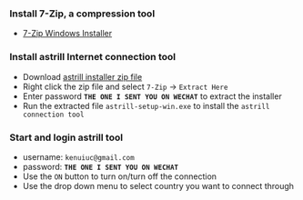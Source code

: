 ### Install 7-Zip, a compression tool
- [7-Zip Windows Installer](https://www.7-zip.org/a/7z2301-x64.exe)

### Install astrill Internet connection tool
- Download [astrill installer zip file](https://sg-public-ken.s3.ap-southeast-1.amazonaws.com/astrill-setup-win.zip?response-content-disposition=inline&X-Amz-Security-Token=IQoJb3JpZ2luX2VjECwaCXVzLWVhc3QtMSJHMEUCIFKCi7ogUSbQUCEIznUbyZITWbsrd%2FY7z%2Fs8ELETGq8UAiEAk5sCesGAgbJRad3JZaXuCqG1z1CKxhri4b7heneN8QsqhAMI5P%2F%2F%2F%2F%2F%2F%2F%2F%2F%2FARADGgw3OTAwMTM0MzcwNzgiDFEq0WW3bno%2BmMkYDirYAhalDGmX%2Bm1WuF0YDSpWOPFzIjSO1FXHDFqA8SO5z5k1AdMT7y5IMzyg9H0UqzyNkx%2Fpb03D4MW4Zywc2L2OiehuA%2BBZMbpiUaF1HqPUfSevNFPCHkez2gj9RTSJcZckbb32rsz5itqxS0wuNUmyXGfWhwGvHKmLKTDk5v0qiboSZW55lOW3ptJmgU8DpmsWxgb2%2FRbVJAErGZeCMnZWDIIwI73tudnEkXPmOU%2FHjcocgF0JWKlTUrLK1nYB5Jcq1yBuGlGVaFNlG%2B9ZDsqGgm6BouMCygwJGy7vqRvFE%2BH4UFAwGgba%2FVJTFXv0F5QQoW48NqJbxsvi%2BCnqJF2%2FRg7bMAQq9zViU6QgW0n8czNs8Xf6Ke01SDNH0HGWaFLIh2IRY4G509MO9ahTqOutkxgTW9FwQRlrTGRc4%2Ba%2FlQ6T8LguAB%2FLAK%2Bijr6w08Ni6TiRf4fmpvD7MNTOkKcGOrMCtxsAA9fu9Rq74lge%2B4D5AnjDKIRxL36JEMvFNPePH4BBd2V7MuIZFsQ16QLq1e2J5Vc%2BD8FwX8H0PF3hikamIs9nqvpH8TIQOUTz5hC9SVZfq33Hbm%2F7Y7mEuLysIc0Ad7MURmd30yvoFh2gJh%2BiehGWN2SkH%2FdLVMn9SODX5uvOp3twldsmQ0GaMjMVfC4GHD9NjlqP6QWL5a3hJFLY3KkVjo%2FmfCVldhtOyUCroWtz8wsl3Yvgw5BqaghAYhl1VO8bscTTnXl7PnfrvaNkd5OGMVM%2BAWTQ1kioAttoR3YMuguPMhXXDh%2BKyaH8UDR1hOQ2APIXQWVXp2oVLEgQDg6TLBFdc8Det0UzAqpaNzFpt5xBiYIML5R6QmSvtrEm0fKksS4yx9CxRXtdYCYmOJTtbQ%3D%3D&X-Amz-Algorithm=AWS4-HMAC-SHA256&X-Amz-Date=20230822T031402Z&X-Amz-SignedHeaders=host&X-Amz-Expires=43200&X-Amz-Credential=ASIA3P4DYMSLCM4H63DR%2F20230822%2Fap-southeast-1%2Fs3%2Faws4_request&X-Amz-Signature=e7dbbd84c1aa5b671259f8a99cef63117c015ce70cf130677256c2f5cac6e1a9)
- Right click the zip file and select `7-Zip` -> `Extract Here`
- Enter password **`THE ONE I SENT YOU ON WECHAT`** to extract the installer
- Run the extracted file `astrill-setup-win.exe` to install the `astrill connection tool`

### Start and login astrill tool
- username: `kenuiuc@gmail.com`
- password: **`THE ONE I SENT YOU ON WECHAT`**
- Use the `ON` button to turn on/turn off the connection
- Use the drop down menu to select country you want to connect through
